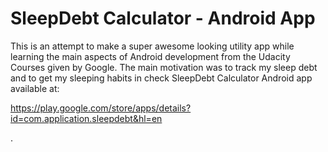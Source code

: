 # SleepDebt Calculator - Android App

This is an attempt to make a super awesome looking utility app while learning the main aspects of Android development from the Udacity Courses given by Google. The main motivation was to track my sleep debt and to get my sleeping habits in check
SleepDebt Calculator Android app available at:

https://play.google.com/store/apps/details?id=com.application.sleepdebt&hl=en

.
